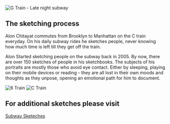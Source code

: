  

![ G Train - Late night subway ](http://www.subwaystories.net/wp-content/uploads/2013/12/IMG_3537.jpg "G Train - Late night subway")

## The sketching process
Alon Chitayat commutes from Brooklyn to Manhattan on the C train everyday. On his daily subway rides he sketches people, never knowing how much time is left till they get off the train.

Alon Started sketching people on the subway back in 2005. By now, there are over 150 sketches of people in his sketchbooks. The subjects of his portraits are mostly those who avoid eye contact. Either by sleeping, playing on their mobile devices or reading - they are all lost in their own moods and thoughts as they unpose, opening an emotional path for him to document.

![ 6 Train ](http://www.subwaystories.net/wp-content/uploads/2013/12/IMG_3538_black-949x1024.jpg "6 Train")
![ C Train ](http://www.subwaystories.net/wp-content/uploads/2014/03/C_train_02_11_141.jpg "C Train")

## For additional sketches please visit
[Subway Sketeches](http://www.subwaystories.net/category/sketchs/ "Subway Sketches")

